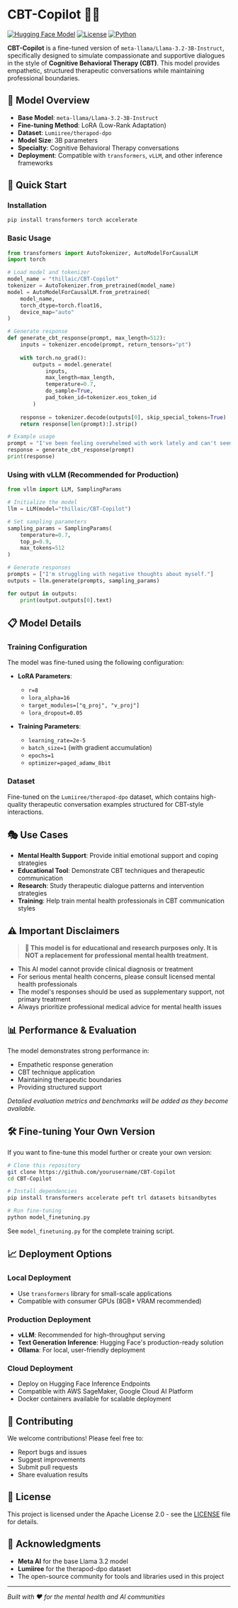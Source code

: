 # CBT-Copilot 🧠💬

[![Hugging Face Model](https://img.shields.io/badge/🤗%20Hugging%20Face-Model-blue)](https://huggingface.co/thillaic/CBT-Copilot)
[![License](https://img.shields.io/badge/License-Apache%202.0-green.svg)](https://opensource.org/licenses/Apache-2.0)
[![Python](https://img.shields.io/badge/Python-3.8%2B-blue)](https://www.python.org/)

**CBT-Copilot** is a fine-tuned version of `meta-llama/Llama-3.2-3B-Instruct`, specifically designed to simulate compassionate and supportive dialogues in the style of **Cognitive Behavioral Therapy (CBT)**. This model provides empathetic, structured therapeutic conversations while maintaining professional boundaries.

## 🎯 Model Overview

- **Base Model**: `meta-llama/Llama-3.2-3B-Instruct`
- **Fine-tuning Method**: LoRA (Low-Rank Adaptation)
- **Dataset**: `Lumiiree/therapod-dpo`
- **Model Size**: 3B parameters
- **Specialty**: Cognitive Behavioral Therapy conversations
- **Deployment**: Compatible with `transformers`, `vLLM`, and other inference frameworks

## 🚀 Quick Start

### Installation

```bash
pip install transformers torch accelerate
```

### Basic Usage

```python
from transformers import AutoTokenizer, AutoModelForCausalLM
import torch

# Load model and tokenizer
model_name = "thillaic/CBT-Copilot"
tokenizer = AutoTokenizer.from_pretrained(model_name)
model = AutoModelForCausalLM.from_pretrained(
    model_name,
    torch_dtype=torch.float16,
    device_map="auto"
)

# Generate response
def generate_cbt_response(prompt, max_length=512):
    inputs = tokenizer.encode(prompt, return_tensors="pt")
    
    with torch.no_grad():
        outputs = model.generate(
            inputs,
            max_length=max_length,
            temperature=0.7,
            do_sample=True,
            pad_token_id=tokenizer.eos_token_id
        )
    
    response = tokenizer.decode(outputs[0], skip_special_tokens=True)
    return response[len(prompt):].strip()

# Example usage
prompt = "I've been feeling overwhelmed with work lately and can't seem to manage my stress."
response = generate_cbt_response(prompt)
print(response)
```

### Using with vLLM (Recommended for Production)

```python
from vllm import LLM, SamplingParams

# Initialize the model
llm = LLM(model="thillaic/CBT-Copilot")

# Set sampling parameters
sampling_params = SamplingParams(
    temperature=0.7,
    top_p=0.9,
    max_tokens=512
)

# Generate responses
prompts = ["I'm struggling with negative thoughts about myself."]
outputs = llm.generate(prompts, sampling_params)

for output in outputs:
    print(output.outputs[0].text)
```

## 📋 Model Details

### Training Configuration

The model was fine-tuned using the following configuration:

- **LoRA Parameters**:
  - `r=8`
  - `lora_alpha=16`
  - `target_modules=["q_proj", "v_proj"]`
  - `lora_dropout=0.05`

- **Training Parameters**:
  - `learning_rate=2e-5`
  - `batch_size=1` (with gradient accumulation)
  - `epochs=1`
  - `optimizer=paged_adamw_8bit`

### Dataset

Fine-tuned on the `Lumiiree/therapod-dpo` dataset, which contains high-quality therapeutic conversation examples structured for CBT-style interactions.

## 🎭 Use Cases

- **Mental Health Support**: Provide initial emotional support and coping strategies
- **Educational Tool**: Demonstrate CBT techniques and therapeutic communication
- **Research**: Study therapeutic dialogue patterns and intervention strategies
- **Training**: Help train mental health professionals in CBT communication styles

## ⚠️ Important Disclaimers

> **🚨 This model is for educational and research purposes only. It is NOT a replacement for professional mental health treatment.**

- This AI model cannot provide clinical diagnosis or treatment
- For serious mental health concerns, please consult licensed mental health professionals
- The model's responses should be used as supplementary support, not primary treatment
- Always prioritize professional medical advice for mental health issues

## 📊 Performance & Evaluation

The model demonstrates strong performance in:
- Empathetic response generation
- CBT technique application
- Maintaining therapeutic boundaries
- Providing structured support

*Detailed evaluation metrics and benchmarks will be added as they become available.*

## 🛠️ Fine-tuning Your Own Version

If you want to fine-tune this model further or create your own version:

```bash
# Clone this repository
git clone https://github.com/yourusername/CBT-Copilot
cd CBT-Copilot

# Install dependencies
pip install transformers accelerate peft trl datasets bitsandbytes

# Run fine-tuning
python model_finetuning.py
```

See `model_finetuning.py` for the complete training script.

## 📈 Deployment Options

### Local Deployment
- Use `transformers` library for small-scale applications
- Compatible with consumer GPUs (8GB+ VRAM recommended)

### Production Deployment
- **vLLM**: Recommended for high-throughput serving
- **Text Generation Inference**: Hugging Face's production-ready solution
- **Ollama**: For local, user-friendly deployment

### Cloud Deployment
- Deploy on Hugging Face Inference Endpoints
- Compatible with AWS SageMaker, Google Cloud AI Platform
- Docker containers available for scalable deployment

## 🤝 Contributing

We welcome contributions! Please feel free to:
- Report bugs and issues
- Suggest improvements
- Submit pull requests
- Share evaluation results

## 📜 License

This project is licensed under the Apache License 2.0 - see the [LICENSE](LICENSE) file for details.

## 🙏 Acknowledgments

- **Meta AI** for the base Llama 3.2 model
- **Lumiiree** for the therapod-dpo dataset
- The open-source community for tools and libraries used in this project


---

*Built with ❤️ for the mental health and AI communities*